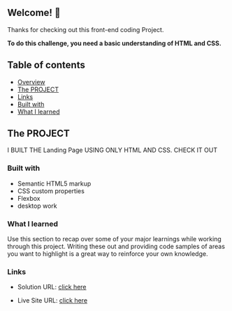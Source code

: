 ## Welcome! 👋

Thanks for checking out this front-end coding Project.

**To do this challenge, you need a basic understanding of HTML and CSS.**

## Table of contents

  - [Overview](#overview)
  - [The PROJECT](#the-challenge)
  - [Links](#links)
  - [Built with](#built-with)
  - [What I learned](#what-i-learned)

## The PROJECT 
  I BUILT THE Landing Page USING ONLY HTML AND CSS.
  CHECK IT OUT 

### Built with

- Semantic HTML5 markup
- CSS custom properties
- Flexbox
- desktop work

### What I learned

Use this section to recap over some of your major learnings while working through this project. Writing these out and providing code samples of areas you want to highlight is a great way to reinforce your own knowledge.

### Links

- Solution URL: [click here](https://github.com/rahulvr29/Landing-Page)

- Live Site URL: [click here](https://preeminent-sundae-5eca5d.netlify.app/)